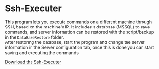 # Ssh-Executer

This program lets you execute commands on a different machine through SSH, based on the machine's IP. 
It includes a database (MSSQL) to save commands, and server information can be restored with the script/backup in the `DataBaseRestore` folder.  
After restoring the database, start the program and change the server information in the Server configuration tab, once this is done you can start saving and executing the commands.

[Download the Ssh-Executer]([https://raw.githubusercontent.com/JulianPiedra/Ssh-Executer/main/Files/SshExecuter.zip](https://github.com/JulianPiedra/Ssh-Executer/releases/download/v.1.0.0/SshExecuter.zip))
